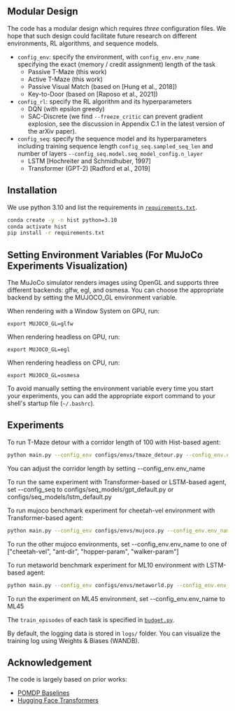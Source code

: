 
## Modular Design
The code has a modular design which requires *three* configuration files. We hope that such design could facilitate future research on different environments, RL algorithms, and sequence models.

- `config_env`: specify the environment, with `config_env.env_name` specifying the exact (memory / credit assignment) length of the task
    - Passive T-Maze (this work)
    - Active T-Maze (this work)
    - Passive Visual Match (based on [Hung et al., 2018])
    - Key-to-Door (based on [Raposo et al., 2021])
- `config_rl`: specify the RL algorithm and its hyperparameters
    - DQN (with epsilon greedy)
    - SAC-Discrete (we find `--freeze_critic` can prevent gradient explosion, see the discussion in Appendix C.1 in the latest version of the arXiv paper). 
- `config_seq`: specify the sequence model and its hyperparameters including training sequence length `config_seq.sampled_seq_len` and number of layers `--config_seq.model.seq_model_config.n_layer` 
    - LSTM [Hochreiter and Schmidhuber, 1997]
    - Transformer (GPT-2) [Radford et al., 2019]

## Installation
We use python 3.10 and list the requirements in [`requirements.txt`](https://github.com/twni2016/Memory-RL/blob/main/requirements.txt). 
```bash
conda create -y -n hist python=3.10
conda activate hist
pip install -r requirements.txt
```

## Setting Environment Variables (For MuJoCo Experiments Visualization)
The MuJoCo simulator renders images using OpenGL and supports three different backends: glfw, egl, and osmesa. You can choose the appropriate backend by setting the MUJOCO_GL environment variable.

When rendering with a Window System on GPU, run:
```
export MUJOCO_GL=glfw
```
When rendering headless on GPU, run:
```
export MUJOCO_GL=egl
```
When rendering headless on CPU, run:
```
export MUJOCO_GL=osmesa
```
To avoid manually setting the environment variable every time you start your experiments, you can add the appropriate export command to your shell's startup file (`~/.bashrc`).


## Experiments

To run T-Maze detour with a corridor length of 100 with Hist-based agent:
```bash
python main.py --config_env configs/envs/tmaze_detour.py --config_env.env_name 100 --config_rl configs/rl/dqn_default.py --train_episodes 20000 --config_seq configs/seq_models/hist_default.py --device 0 --run_name test
```
You can adjust the corridor length by setting --config_env.env_name

To run the same experiment with Transformer-based or LSTM-based agent, set --config_seq to configs/seq_models/gpt_default.py or configs/seq_models/lstm_default.py

To run mujoco benchmark experiment for cheetah-vel environment with Transformer-based agent:
```bash
python main.py --config_env configs/envs/mujoco.py --config_env.env_name cheetah-vel --config_rl configs/rl/sac_default.py --train_episodes 20000 --config_seq configs/seq_models/gpt_default.py --device 0 --run_name test
```
To run the other mujoco environments, set --config_env.env_name to one of ["cheetah-vel", "ant-dir", "hopper-param", "walker-param"]

To run metaworld benchmark experiment for ML10 environment with LSTM-based agent:
```bash
python main.py --config_env configs/envs/metaworld.py --config_env.env_name ML10 --config_rl configs/rl/sac_default.py --train_episodes 20000 --config_seq configs/seq_models/lstm_default.py --device 0 --run_name test
```
To run the experiment on ML45 environment, set --config_env.env_name to ML45


The `train_episodes` of each task is specified in [`budget.py`](https://github.com/twni2016/Memory-RL/blob/main/budget.py). 

By default, the logging data is stored in `logs/` folder.  You can visualize the training log using Weights & Biases (WANDB).

## Acknowledgement

The code is largely based on prior works:
- [POMDP Baselines](https://github.com/twni2016/pomdp-baselines)
- [Hugging Face Transformers](https://github.com/huggingface/transformers)

